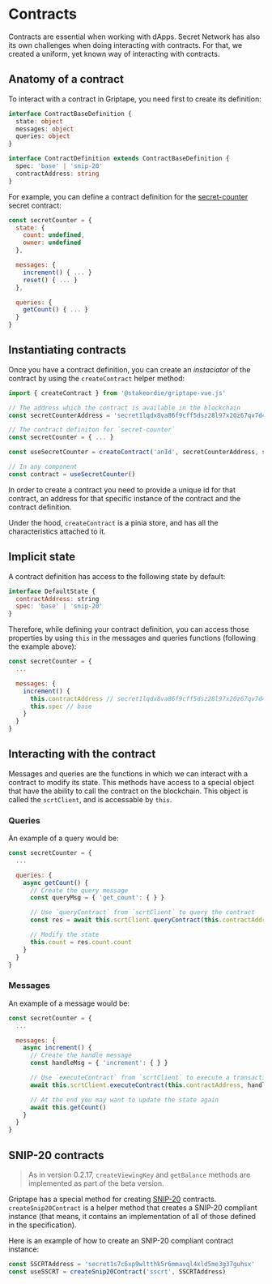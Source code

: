 # Contracts

Contracts are essential when working with dApps. Secret Network has also its own challenges when doing interacting with
contracts. For that, we created a uniform, yet known way of interacting with contracts.

## Anatomy of a contract

To interact with a contract in Griptape, you need first to create its definition:

```ts
interface ContractBaseDefinition {
  state: object
  messages: object
  queries: object
}

interface ContractDefinition extends ContractBaseDefinition {
  spec: 'base' | 'snip-20'
  contractAddress: string
}
```

For example, you can define a contract definition for the [secret-counter](https://github.com/enigmampc/secret-counter)
secret contract:

```js
const secretCounter = {
  state: {
    count: undefined,
    owner: undefined
  },

  messages: {
    increment() { ... }
    reset() { ... }
  },

  queries: {
    getCount() { ... }
  }
}
```

## Instantiating contracts


Once you have a contract definition, you can create an _instaciator_ of the contract by using the `createContract`
helper method:

```js
import { createContract } from '@stakeordie/griptape-vue.js'

// The address which the contract is available in the blockchain
const secretCounterAddress = 'secret1lqdx8va86f9cff5dsz28l97x20z67qv7d4npj8'

// The contract definiton for `secret-counter`
const secretCounter = { ... }

const useSecretCounter = createContract('anId', secretCounterAddress, secretCounter)

// In any component
const contract = useSecretCounter()
```

In order to create a contract you need to provide a unique id for that contract, an address for that specific instance
of the contract and the contract definition.

Under the hood, `createContract` is a pinia store, and has all the characteristics attached to it.

## Implicit state

A contract definition has access to the following state by default:

```js
interface DefaultState {
  contractAddress: string
  spec: 'base' | 'snip-20'
}
```

Therefore, while defining your contract definition, you can access those properties by using `this` in the messages and
queries functions (following the example above):

```js
const secretCounter = {
  ...

  messages: {
    increment() {
      this.contractAddress // secret1lqdx8va86f9cff5dsz28l97x20z67qv7d4npj8
      this.spec // base
    }
  }
}
```

## Interacting with the contract

Messages and queries are the functions in which we can interact with a contract to modify its state. This
methods have access to a special object that have the ability to call the contract on the blockchain. This object is
called the `scrtClient`, and is accessable by `this`.

### Queries

An example of a query would be:

```js
const secretCounter = {
  ...

  queries: {
    async getCount() {
      // Create the query message
      const queryMsg = { 'get_count': { } }

      // Use `queryContract` from `scrtClient` to query the contract
      const res = await this.scrtClient.queryContract(this.contractAddress, queryMsg)

      // Modify the state
      this.count = res.count.count
    }
  }
}
```

### Messages

An example of a message would be:

```js
const secretCounter = {
  ...

  messages: {
    async increment() {
      // Create the handle message
      const handleMsg = { 'increment': { } }

      // Use `executeContract` from `scrtClient` to execute a transaction
      await this.scrtClient.executeContract(this.contractAddress, handleMsg)

      // At the end you may want to update the state again
      await this.getCount()
    }
  }
}
```

## SNIP-20 contracts

> As in version 0.2.17, `createViewingKey` and `getBalance` methods are implemented as part of the beta version.

Griptape has a special method for creating [SNIP-20](https://github.com/SecretFoundation/SNIPs/blob/master/SNIP-20.md)
contracts. `createSnip20Contract` is a helper method that creates a SNIP-20 compliant instance (that means, it contains
an implementation of all of those defined in the specification).

Here is an example of how to create an SNIP-20 compliant contract instance:

```js
const SSCRTAddress = 'secret1s7c6xp9wltthk5r6mmavql4xld5me3g37guhsx'
const useSSCRT = createSnip20Contract('sscrt', SSCRTAddress)
```
